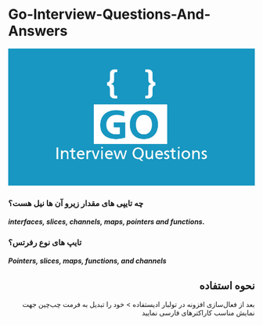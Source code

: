 # Go-Interview-Questions-And-Answers
![Image of Yaktocat](Go-interview-Questions.jpg)

 ###  چه تایپی های مقدار زیرو آن ها نیل هست؟
 ##### interfaces, slices, channels, maps, pointers and functions.

 ### تایپ های نوع رفرتس؟
  ##### Pointers, slices, maps, functions, and channels 
 
 

<h2 id="-" dir="rtl">نحوه استفاده</h2>
<p dir="rtl">بعد از فعال‌سازی افزونه در تولبار ادیستفاده > خود را تبدیل به فرمت چب‌چین جهت نمایش مناسب کاراکتر‌های فارسی نمایید</p>
